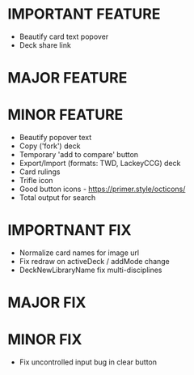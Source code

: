# IMPORTANT FEATURE
* Beautify card text popover
* Deck share link
# MAJOR FEATURE
# MINOR FEATURE
* Beautify popover text
* Copy ('fork') deck
* Temporary 'add to compare' button
* Export/Import (formats: TWD, LackeyCCG) deck
* Card rulings
* Trifle icon
* Good button icons - https://primer.style/octicons/
* Total output for search
# IMPORTNANT FIX
* Normalize card names for image url
* Fix redraw on activeDeck / addMode change
* DeckNewLibraryName fix multi-disciplines
# MAJOR FIX
# MINOR FIX
* Fix uncontrolled input bug in clear button
